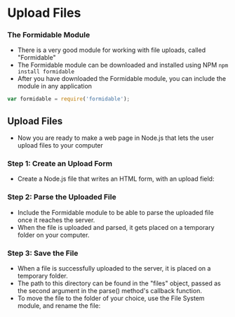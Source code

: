 # Upload Files

### The Formidable Module
* There is a very good module for working with file uploads, called "Formidable"
* The Formidable module can be downloaded and installed using NPM
```npm install formidable```
* After you have downloaded the Formidable module, you can include the module in any application
```javascript
var formidable = require('formidable');
```

## Upload Files
* Now you are ready to make a web page in Node.js that lets the user upload files to your computer

### Step 1: Create an Upload Form
* Create a Node.js file that writes an HTML form, with an upload field:

### Step 2: Parse the Uploaded File
* Include the Formidable module to be able to parse the uploaded file once it reaches the server.
* When the file is uploaded and parsed, it gets placed on a temporary folder on your computer.

### Step 3: Save the File
* When a file is successfully uploaded to the server, it is placed on a temporary folder.
* The path to this directory can be found in the "files" object, passed as the second argument in the parse() method's callback function.
* To move the file to the folder of your choice, use the File System module, and rename the file: